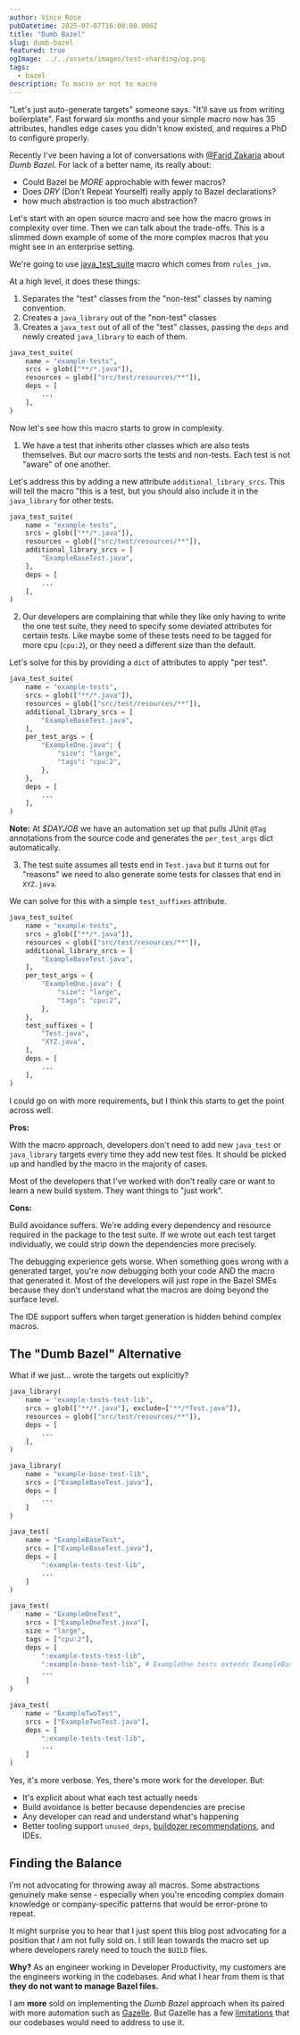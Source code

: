 ```yaml
---
author: Vince Rose
pubDatetime: 2025-07-07T16:00:00.000Z
title: "Dumb Bazel"
slug: dumb-bazel
featured: true
ogImage: ../../assets/images/test-sharding/og.png
tags:
  - bazel
description: To macro or not to macro
---
```


"Let's just auto-generate targets" someone says. "It'll save us from writing boilerplate". Fast forward six months and your simple macro now has 35 attributes, handles edge cases you didn't know existed, and requires a PhD to configure properly.

Recently I've been having a lot of conversations with [@Farid Zakaria](https://fzakaria.com/) about _Dumb Bazel_. For lack of a better name, its really about:

- Could Bazel be _MORE_ approchable with fewer macros?
- Does _DRY_ (Don't Repeat Yourself) really apply to Bazel declarations?
- how much abstraction is too much abstraction?

Let's start with an open source macro and see how the macro grows in complexity over time. Then we can talk about the trade-offs. This is a slimmed down example of some of the more complex macros that you might see in an enterprise setting.

We're going to use [java_test_suite](https://github.com/vinnybod/rules_jvm/blob/0bef82e8d7038a6628faad06b9a57d10e536c2c5/java/private/create_jvm_test_suite.bzl#L26-L129) macro which comes from `rules_jvm`.

At a high level, it does these things:

1. Separates the "test" classes from the "non-test" classes by naming convention.
2. Creates a `java_library` out of the "non-test" classes
3. Creates a `java_test` out of all of the "test" classes, passing the `deps` and newly created `java_library` to each of them.

```py
java_test_suite(
    name = "example-tests",
    srcs = glob(["**/*.java"]),
    resources = glob(["src/test/resources/**"]),
    deps = [
        ...
    ],
)
```

Now let's see how this macro starts to grow in complexity.

1. We have a test that inherits other classes which are also tests themselves. But our macro sorts the tests and non-tests. Each test is not "aware" of one another.

Let's address this by adding a new attribute `additional_library_srcs`. This will tell the macro "this is a test, but you should also include it in the `java_library` for other tests.

```py
java_test_suite(
    name = "example-tests",
    srcs = glob(["**/*.java"]),
    resources = glob(["src/test/resources/**"]),
    additional_library_srcs = [
        "ExampleBaseTest.java",
    ],
    deps = [
        ...
    ],
)
```

2. Our developers are complaining that while they like only having to write the one test suite, they need to specify some deviated attributes for certain tests. Like maybe some of these tests need to be tagged for more cpu (`cpu:2`), or they need a different size than the default.

Let's solve for this by providing a `dict` of attributes to apply "per test".

```py
java_test_suite(
    name = "example-tests",
    srcs = glob(["**/*.java"]),
    resources = glob(["src/test/resources/**"]),
    additional_library_srcs = [
        "ExampleBaseTest.java",
    ],
    per_test_args = {
        "ExampleOne.java": {
            "size": "large",
            "tags": "cpu:2",
        },
    },
    deps = [
        ...
    ],
)
```

**Note:** At _$DAYJOB_ we have an automation set up that pulls JUnit `@Tag` annotations from the source code and generates the `per_test_args` dict automatically.

3. The test suite assumes all tests end in `Test.java` but it turns out for "reasons" we need to also generate some tests for classes that end in `XYZ.java`.

We can solve for this with a simple `test_suffixes` attribute.

```py
java_test_suite(
    name = "example-tests",
    srcs = glob(["**/*.java"]),
    resources = glob(["src/test/resources/**"]),
    additional_library_srcs = [
        "ExampleBaseTest.java",
    ],
    per_test_args = {
        "ExampleOne.java": {
            "size": "large",
            "tags": "cpu:2",
        },
    },
    test_suffixes = [
        "Test.java",
        "XYZ.java",
    ],
    deps = [
        ...
    ],
)
```

I could go on with more requirements, but I think this starts to get the point across well.

**Pros:**

With the macro approach, developers don't need to add new `java_test` or `java_library` targets every time they add new test files. It should be picked up and handled by the macro in the majority of cases.

Most of the developers that I've worked with don't really care or want to learn a new build system. They want things to "just work".

**Cons:**

Build avoidance suffers. We're adding every dependency and resource required in the package to the test suite. If we wrote out each test target individually, we could strip down the dependencies more precisely.

The debugging experience gets worse. When something goes wrong with a generated target, you're now debugging both your code AND the macro that generated it. Most of the developers will just rope in the Bazel SMEs because they don't understand what the macros are doing beyond the surface level.

The IDE support suffers when target generation is hidden behind complex macros.

## The "Dumb Bazel" Alternative

What if we just... wrote the targets out explicitly?

```py
java_library(
    name = "example-tests-test-lib",
    srcs = glob(["**/*.java"], exclude=["**/*Test.java"]),
    resources = glob(["src/test/resources/**"]),
    deps = [
        ...
    ],
)

java_library(
    name = "example-base-test-lib",
    srcs = ["ExampleBaseTest.java"],
    deps = [
        ...
    ]
)

java_test(
    name = "ExampleBaseTest",
    srcs = ["ExampleBaseTest.java"],
    deps = [
        ":example-tests-test-lib",
        ...
    ]
)

java_test(
    name = "ExampleOneTest",
    srcs = ["ExampleOneTest.java"],
    size = "large",
    tags = ["cpu:2"],
    deps = [
        ":example-tests-test-lib",
        ":example-base-test-lib", # ExampleOne tests extends ExampleBaseTest
        ...
    ]
)

java_test(
    name = "ExampleTwoTest",
    srcs = ["ExampleTwoTest.java"],
    deps = [
        ":example-tests-test-lib",
        ...
    ]
)
```

Yes, it's more verbose. Yes, there's more work for the developer. But:

- It's explicit about what each test actually needs
- Build avoidance is better because dependencies are precise
- Any developer can read and understand what's happening
- Better tooling support `unused_deps`, [buildozer recommendations](https://github.com/bazelbuild/buildtools/issues/886), and IDEs.

## Finding the Balance

I'm not advocating for throwing away all macros. Some abstractions genuinely make sense - especially when you're encoding complex domain knowledge or company-specific patterns that would be error-prone to repeat.

It might surprise you to hear that I just spent this blog post advocating for a position that _I_ am not fully sold on. I still lean towards the macro set up where developers rarely need to touch the `BUILD` files.

**Why?** As an engineer working in Developer Productivity, my customers are the engineers working in the codebases. And what I hear from them is that **they do not want to manage Bazel files.**

I am **more** sold on implementing the _Dumb Bazel_ approach when its paired with more automation such as [Gazelle](https://github.com/bazel-contrib/bazel-gazelle). But Gazelle has a few [limitations](https://github.com/bazel-contrib/rules_jvm/tree/main/java/gazelle#source-code-restrictions-and-limitations) that our codebases would need to address to use it.
